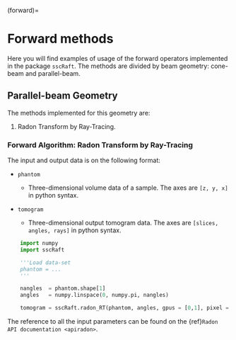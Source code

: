 (forward)=
# Forward methods

Here you will find examples of usage of the forward operators implemented in the package `sscRaft`.
The methods are divided by beam geometry: cone-beam and parallel-beam.

## Parallel-beam Geometry

The methods implemented for this geometry are:

1. Radon Transform by Ray-Tracing.

### Forward Algorithm: Radon Transform by Ray-Tracing

The input and output data is on the following format:

- ``phantom``

  - Three-dimensional volume data of a sample. The axes are ``[z, y, x]`` in python syntax.
  
- ``tomogram``

  - Three-dimensional output tomogram data. The axes are ``[slices, angles, rays]`` in python syntax.

```python
    import numpy
    import sscRaft

    '''Load data-set
    phantom = ...
    '''

    nangles  = phantom.shape[1]
    angles   = numpy.linspace(0, numpy.pi, nangles)

    tomogram = sscRaft.radon_RT(phantom, angles, gpus = [0,1], pixel = 1.0)
```

The reference to all the input parameters can be found on the {ref}`Radon API documentation <apiradon>`.
